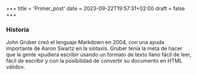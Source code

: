 +++
title = 'Primer_post'
date = 2023-09-22T19:57:31+02:00
draft = false
+++

### Historia

John Gruber creó el lenguaje Markdown en 2004, con una ayuda importante de Aaron Swartz en la sintaxis.
 Gruber tenía la meta de hacer que la gente
 «pudiera escribir usando un formato de texto llano fácil de leer,
fácil de escribir y con la posibilidad de convertir su documento en HTML válido».
